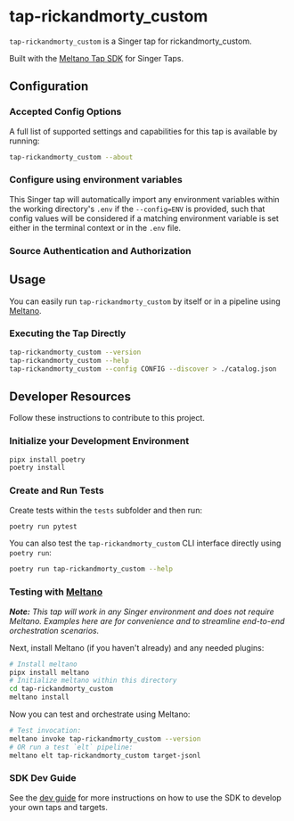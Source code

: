 # tap-rickandmorty_custom

`tap-rickandmorty_custom` is a Singer tap for rickandmorty_custom.

Built with the [Meltano Tap SDK](https://sdk.meltano.com) for Singer Taps.

<!--

Developer TODO: Update the below as needed to correctly describe the install procedure. For instance, if you do not have a PyPi repo, or if you want users to directly install from your git repo, you can modify this step as appropriate.

## Installation

Install from PyPi:

```bash
pipx install tap-rickandmorty_custom
```

Install from GitHub:

```bash
pipx install git+https://github.com/ORG_NAME/tap-rickandmorty_custom.git@main
```

-->

## Configuration

### Accepted Config Options

<!--
Developer TODO: Provide a list of config options accepted by the tap.

This section can be created by copy-pasting the CLI output from:

```
tap-rickandmorty_custom --about --format=markdown
```
-->

A full list of supported settings and capabilities for this
tap is available by running:

```bash
tap-rickandmorty_custom --about
```

### Configure using environment variables

This Singer tap will automatically import any environment variables within the working directory's
`.env` if the `--config=ENV` is provided, such that config values will be considered if a matching
environment variable is set either in the terminal context or in the `.env` file.

### Source Authentication and Authorization

<!--
Developer TODO: If your tap requires special access on the source system, or any special authentication requirements, provide those here.
-->

## Usage

You can easily run `tap-rickandmorty_custom` by itself or in a pipeline using [Meltano](https://meltano.com/).

### Executing the Tap Directly

```bash
tap-rickandmorty_custom --version
tap-rickandmorty_custom --help
tap-rickandmorty_custom --config CONFIG --discover > ./catalog.json
```

## Developer Resources

Follow these instructions to contribute to this project.

### Initialize your Development Environment

```bash
pipx install poetry
poetry install
```

### Create and Run Tests

Create tests within the `tests` subfolder and
  then run:

```bash
poetry run pytest
```

You can also test the `tap-rickandmorty_custom` CLI interface directly using `poetry run`:

```bash
poetry run tap-rickandmorty_custom --help
```

### Testing with [Meltano](https://www.meltano.com)

_**Note:** This tap will work in any Singer environment and does not require Meltano.
Examples here are for convenience and to streamline end-to-end orchestration scenarios._

<!--
Developer TODO:
Your project comes with a custom `meltano.yml` project file already created. Open the `meltano.yml` and follow any "TODO" items listed in
the file.
-->

Next, install Meltano (if you haven't already) and any needed plugins:

```bash
# Install meltano
pipx install meltano
# Initialize meltano within this directory
cd tap-rickandmorty_custom
meltano install
```

Now you can test and orchestrate using Meltano:

```bash
# Test invocation:
meltano invoke tap-rickandmorty_custom --version
# OR run a test `elt` pipeline:
meltano elt tap-rickandmorty_custom target-jsonl
```

### SDK Dev Guide

See the [dev guide](https://sdk.meltano.com/en/latest/dev_guide.html) for more instructions on how to use the SDK to
develop your own taps and targets.
